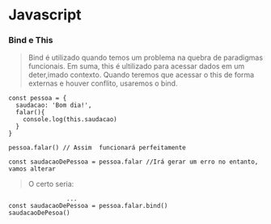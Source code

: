 # Javascript 

### Bind e This
> Bind é utilizado quando temos um problema na quebra de paradigmas funcionais. Em suma, this é ultilizado para acessar dados em um deter,imado contexto. Quando teremos que acessar o this de forma externas e houver conflito, usaremos o bind.

```
const pessoa = {
  saudacao: 'Bom dia!',
  falar(){
    console.log(this.saudacao)
  }
}

pessoa.falar() // Assim  funcionará perfeitamente

const saudacaoDePessoa = pessoa.falar //Irá gerar um erro no entanto, vamos alterar

```
 > O certo seria: 
 
```
                ...
const saudacaoDePessoa = pessoa.falar.bind()
saudacaoDePesoa()

```

